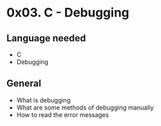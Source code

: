# 0x03. C - Debugging

## Language needed
- C
- Debugging


## General

- What is debugging
- What are some methods of debugging manually
- How to read the error messages

